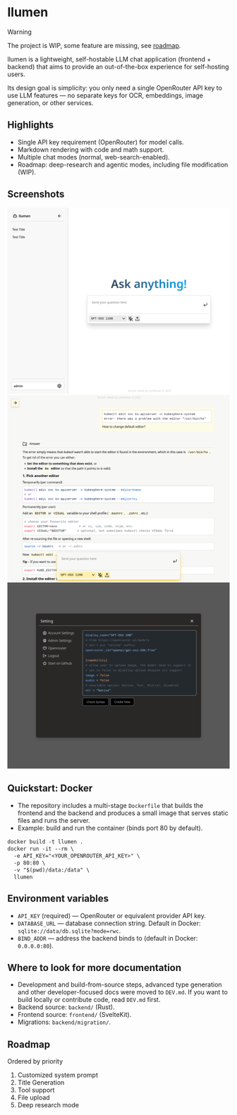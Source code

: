 # llumen

> [!WARNING]
> The project is WIP, some feature are missing, see [roadmap](#roadmap).

llumen is a lightweight, self-hostable LLM chat application (frontend + backend) that aims to provide an out-of-the-box experience for self-hosting users.

Its design goal is simplicity: you only need a single OpenRouter API key to use LLM features — no separate keys for OCR, embeddings, image generation, or other services.

## Highlights

- Single API key requirement (OpenRouter) for model calls.
- Markdown rendering with code and math support.
- Multiple chat modes (normal, web-search-enabled).
- Roadmap: deep-research and agentic modes, including file modification (WIP).

## Screenshots

![new chat](./screenshots/new-chat.png)
![chatroom](./screenshots/chatroom.png)
![setting](./screenshots/dark-setting.png)

## Quickstart: Docker

- The repository includes a multi-stage `Dockerfile` that builds the frontend and the backend and produces a small image that serves static files and runs the server.
- Example: build and run the container (binds port 80 by default).

```
docker build -t llumen .
docker run -it --rm \
  -e API_KEY="<YOUR_OPENROUTER_API_KEY>" \
  -p 80:80 \
  -v "$(pwd)/data:/data" \
  llumen
```

## Environment variables

- `API_KEY` (required) — OpenRouter or equivalent provider API key.
- `DATABASE_URL` — database connection string. Default in Docker: `sqlite://data/db.sqlite?mode=rwc`.
- `BIND_ADDR` — address the backend binds to (default in Docker: `0.0.0.0:80`).

## Where to look for more documentation

- Development and build-from-source steps, advanced type generation and other developer-focused docs were moved to `DEV.md`. If you want to build locally or contribute code, read `DEV.md` first.
- Backend source: `backend/` (Rust).
- Frontend source: `frontend/` (SvelteKit).
- Migrations: `backend/migration/`.

## Roadmap

Ordered by priority

1. Customized system prompt
2. Title Generation
3. Tool support
4. File upload
5. Deep research mode
